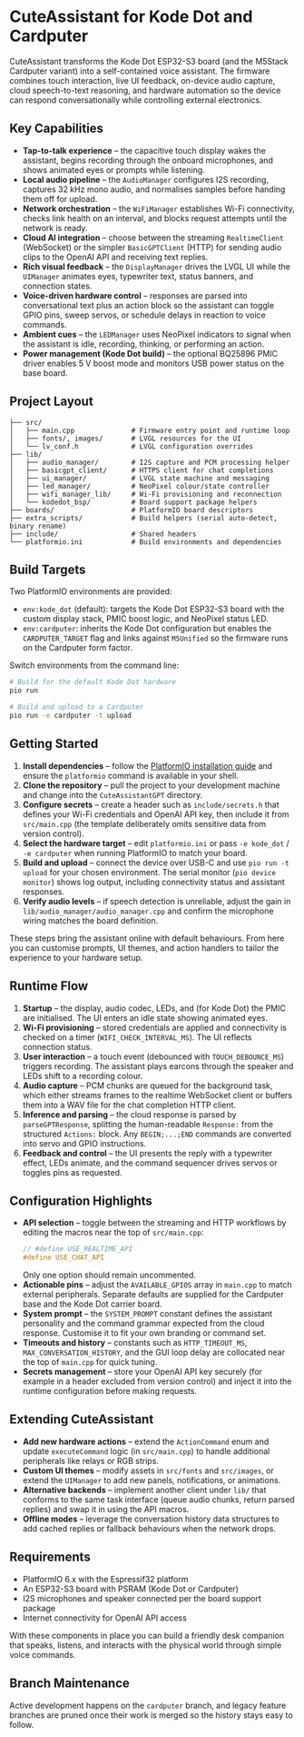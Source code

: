 # CuteAssistant for Kode Dot and Cardputer

CuteAssistant transforms the Kode Dot ESP32-S3 board (and the M5Stack Cardputer variant) into a self-contained voice assistant. The firmware combines touch interaction, live UI feedback, on-device audio capture, cloud speech-to-text reasoning, and hardware automation so the device can respond conversationally while controlling external electronics.

## Key Capabilities

- **Tap-to-talk experience** – the capacitive touch display wakes the assistant, begins recording through the onboard microphones, and shows animated eyes or prompts while listening.
- **Local audio pipeline** – the `AudioManager` configures I2S recording, captures 32 kHz mono audio, and normalises samples before handing them off for upload.
- **Network orchestration** – the `WiFiManager` establishes Wi-Fi connectivity, checks link health on an interval, and blocks request attempts until the network is ready.
- **Cloud AI integration** – choose between the streaming `RealtimeClient` (WebSocket) or the simpler `BasicGPTClient` (HTTP) for sending audio clips to the OpenAI API and receiving text replies.
- **Rich visual feedback** – the `DisplayManager` drives the LVGL UI while the `UIManager` animates eyes, typewriter text, status banners, and connection states.
- **Voice-driven hardware control** – responses are parsed into conversational text plus an action block so the assistant can toggle GPIO pins, sweep servos, or schedule delays in reaction to voice commands.
- **Ambient cues** – the `LEDManager` uses NeoPixel indicators to signal when the assistant is idle, recording, thinking, or performing an action.
- **Power management (Kode Dot build)** – the optional BQ25896 PMIC driver enables 5 V boost mode and monitors USB power status on the base board.

## Project Layout

```
├── src/
│   ├── main.cpp              # Firmware entry point and runtime loop
│   ├── fonts/, images/       # LVGL resources for the UI
│   └── lv_conf.h             # LVGL configuration overrides
├── lib/
│   ├── audio_manager/        # I2S capture and PCM processing helper
│   ├── basicgpt_client/      # HTTPS client for chat completions
│   ├── ui_manager/           # LVGL state machine and messaging
│   ├── led_manager/          # NeoPixel colour/state controller
│   ├── wifi_manager_lib/     # Wi-Fi provisioning and reconnection
│   └── kodedot_bsp/          # Board support package helpers
├── boards/                   # PlatformIO board descriptors
├── extra_scripts/            # Build helpers (serial auto-detect, binary rename)
├── include/                  # Shared headers
└── platformio.ini            # Build environments and dependencies
```

## Build Targets

Two PlatformIO environments are provided:

- `env:kode_dot` (default): targets the Kode Dot ESP32-S3 board with the custom display stack, PMIC boost logic, and NeoPixel status LED.
- `env:cardputer`: inherits the Kode Dot configuration but enables the `CARDPUTER_TARGET` flag and links against `M5Unified` so the firmware runs on the Cardputer form factor.

Switch environments from the command line:

```bash
# Build for the default Kode Dot hardware
pio run

# Build and upload to a Cardputer
pio run -e cardputer -t upload
```

## Getting Started

1. **Install dependencies** – follow the [PlatformIO installation guide](https://platformio.org/install) and ensure the `platformio` command is available in your shell.
2. **Clone the repository** – pull the project to your development machine and change into the `CuteAssistantGPT` directory.
3. **Configure secrets** – create a header such as `include/secrets.h` that defines your Wi-Fi credentials and OpenAI API key, then include it from `src/main.cpp` (the template deliberately omits sensitive data from version control).
4. **Select the hardware target** – edit `platformio.ini` or pass `-e kode_dot` / `-e cardputer` when running PlatformIO to match your board.
5. **Build and upload** – connect the device over USB-C and use `pio run -t upload` for your chosen environment. The serial monitor (`pio device monitor`) shows log output, including connectivity status and assistant responses.
6. **Verify audio levels** – if speech detection is unreliable, adjust the gain in `lib/audio_manager/audio_manager.cpp` and confirm the microphone wiring matches the board definition.

These steps bring the assistant online with default behaviours. From here you can customise prompts, UI themes, and action handlers to tailor the experience to your hardware setup.

## Runtime Flow

1. **Startup** – the display, audio codec, LEDs, and (for Kode Dot) the PMIC are initialised. The UI enters an idle state showing animated eyes.
2. **Wi-Fi provisioning** – stored credentials are applied and connectivity is checked on a timer (`WIFI_CHECK_INTERVAL_MS`). The UI reflects connection status.
3. **User interaction** – a touch event (debounced with `TOUCH_DEBOUNCE_MS`) triggers recording. The assistant plays earcons through the speaker and LEDs shift to a recording colour.
4. **Audio capture** – PCM chunks are queued for the background task, which either streams frames to the realtime WebSocket client or buffers them into a WAV file for the chat completion HTTP client.
5. **Inference and parsing** – the cloud response is parsed by `parseGPTResponse`, splitting the human-readable `Response:` from the structured `Actions:` block. Any `BEGIN;...;END` commands are converted into servo and GPIO instructions.
6. **Feedback and control** – the UI presents the reply with a typewriter effect, LEDs animate, and the command sequencer drives servos or toggles pins as requested.

## Configuration Highlights

- **API selection** – toggle between the streaming and HTTP workflows by editing the macros near the top of `src/main.cpp`:
  ```cpp
  // #define USE_REALTIME_API
  #define USE_CHAT_API
  ```
  Only one option should remain uncommented.
- **Actionable pins** – adjust the `AVAILABLE_GPIOS` array in `main.cpp` to match external peripherals. Separate defaults are supplied for the Cardputer base and the Kode Dot carrier board.
- **System prompt** – the `SYSTEM_PROMPT` constant defines the assistant personality and the command grammar expected from the cloud response. Customise it to fit your own branding or command set.
- **Timeouts and history** – constants such as `HTTP_TIMEOUT_MS`, `MAX_CONVERSATION_HISTORY`, and the GUI loop delay are collocated near the top of `main.cpp` for quick tuning.
- **Secrets management** – store your OpenAI API key securely (for example in a header excluded from version control) and inject it into the runtime configuration before making requests.

## Extending CuteAssistant

- **Add new hardware actions** – extend the `ActionCommand` enum and update `executeCommand` logic (in `src/main.cpp`) to handle additional peripherals like relays or RGB strips.
- **Custom UI themes** – modify assets in `src/fonts` and `src/images`, or extend the `UIManager` to add new panels, notifications, or animations.
- **Alternative backends** – implement another client under `lib/` that conforms to the same task interface (queue audio chunks, return parsed replies) and swap it in using the API macros.
- **Offline modes** – leverage the conversation history data structures to add cached replies or fallback behaviours when the network drops.

## Requirements

- PlatformIO 6.x with the Espressif32 platform
- An ESP32-S3 board with PSRAM (Kode Dot or Cardputer)
- I2S microphones and speaker connected per the board support package
- Internet connectivity for OpenAI API access

With these components in place you can build a friendly desk companion that speaks, listens, and interacts with the physical world through simple voice commands.

## Branch Maintenance

Active development happens on the `cardputer` branch, and legacy feature branches are pruned once their work is merged so the history stays easy to follow.
